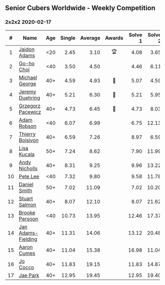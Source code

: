 ## Senior Cubers Worldwide - Weekly Competition
### 2x2x2 2020-02-17

| # | Name | Age | Single | Average | Awards | Solve 1 | Solve 2 | Solve 3 | Solve 4 | Solve 5 | Video |
| :--: | -- | :--: | --: | --: | :--: | --: | --: | --: | --: | --: | :-- |
| 1 | [Jaidon Adams](../persons/jaidon_adams.md) | <20 | 2.45 | 3.10 | 🏆 | 4.08 | 3.65 | 2.74 | 2.91 | 2.45 | [Link](https://www.facebook.com/events/176704156956327/permalink/180633799896696/) |
| 2 | [Go-ho Choi](../persons/go-ho_choi.md) | <40 | 3.50 | 4.50 |  | 4.46 | 6.11 | 3.91 | 5.14 | 3.50 | [Link](https://www.facebook.com/events/176704156956327/permalink/178287783464631/) |
| 3 | [Michael George](../persons/michael_george.md) | 40+ | 4.59 | 4.93 | 🥇 | 5.07 | 4.59 | 7.67 | 4.98 | 4.74 | [Link](https://www.facebook.com/events/176704156956327/permalink/178424350117641/) |
| 4 | [Jeremy Duehring](../persons/jeremy_duehring.md) | 40+ | 5.21 | 6.30 | 🥈 | 5.21 | 5.95 | 6.24 | 6.70 | 9.06 | [Link](https://www.facebook.com/events/176704156956327/permalink/177381356888607/) |
| 5 | [Grzegorz Pacewicz](../persons/grzegorz_pacewicz.md) | 40+ | 4.73 | 6.45 | 🥉 | 4.73 | 8.03 | 6.45 | 7.05 | 5.86 | |
| 6 | [Adam Robson](../persons/adam_robson.md) | <40 | 6.07 | 6.99 |  | 6.75 | 12.13 | 7.34 | 6.87 | 6.07 | [Link](https://www.facebook.com/events/176704156956327/permalink/178953400064736/) |
| 7 | [Thierry Boisivon](../persons/thierry_boisivon.md) | 40+ | 6.59 | 7.26 |  | 8.97 | 6.59 | 8.13 | 6.94 | 6.71 | [Link](https://www.facebook.com/events/176704156956327/permalink/181037429856333/) |
| 8 | [Lisa Kucala](../persons/lisa_kucala.md) | 50+ | 7.24 | 8.62 |  | 7.90 | 11.99 | 10.01 | 7.24 | 7.96 | [Link](https://www.facebook.com/events/176704156956327/permalink/177822780177798/) |
| 9 | [Andy Nicholls](../persons/andy_nicholls.md) | 40+ | 8.31 | 9.25 |  | 9.96 | 13.22 | 8.36 | 8.31 | 9.42 | [Link](https://www.facebook.com/events/176704156956327/permalink/177170673576342/) |
| 10 | [Pete Lee](../persons/pete_lee.md) | <40 | 7.32 | 9.80 |  | 9.58 | 11.78 | 8.05 | 7.32 | 12.03 | [Link](https://www.facebook.com/events/176704156956327/permalink/179850233308386/) |
| 11 | [Daniel Smith](../persons/daniel_smith.md) | 50+ | 7.02 | 11.09 |  | 7.02 | 10.20 | 11.13 | 11.96 | 14.87 | [Link](https://www.facebook.com/events/176704156956327/permalink/178124056814337/) |
| 12 | [Stuart Salmon](../persons/stuart_salmon.md) | 40+ | 8.07 | 12.10 |  | 8.07 | 21.62 | 15.83 | 10.35 | 10.12 | [Link](https://www.facebook.com/events/176704156956327/permalink/181182663175143/) |
| 13 | [Brooke Persoon](../persons/brooke_persoon.md) | <40 | 10.73 | 13.95 |  | 12.46 | 17.37 | DNF | 12.03 | 10.73 | [Link](https://www.facebook.com/events/176704156956327/permalink/181292296497513/) |
| 14 | [Jan Adams-Fielding](../persons/jan_adams-fielding.md) | 40+ | 11.31 | 14.06 |  | 13.12 | 20.48 | 16.65 | 11.39 | 11.31 | [Link](https://www.facebook.com/events/176704156956327/permalink/180508603242549/) |
| 15 | [Aaron Cumes](../persons/aaron_cumes.md) | 40+ | 11.04 | 15.38 |  | 16.98 | 11.04 | 18.61 | 13.82 | 15.34 | [Link](https://www.facebook.com/events/176704156956327/permalink/178556813437728/) |
| 16 | [Jo Cocco](../persons/jo_cocco.md) | 40+ | 11.83 | 19.15 |  | 11.83 | 14.87 | 17.59 | 24.99 | 29.43 | [Link](https://www.facebook.com/events/176704156956327/permalink/181058473187562/) |
| 17 | [Jae Park](../persons/jae_park.md) | 40+ | 12.95 | 19.45 |  | 12.95 | 19.40 | 14.25 | DNF | 26.70 | [Link](https://www.facebook.com/events/176704156956327/permalink/177449880215088/) |

<!-- Global site tag (gtag.js) - Google Analytics -->
<script async src="https://www.googletagmanager.com/gtag/js?id=UA-86348435-3"></script>
<script>window.dataLayer = window.dataLayer || []; function gtag() {dataLayer.push(arguments);} gtag('js', new Date()); gtag('config', 'UA-86348435-3');</script>
